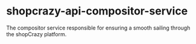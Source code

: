 # shopcrazy-api-compositor-service
The compositor service responsible for ensuring a smooth sailing through the shopCrazy platform.
